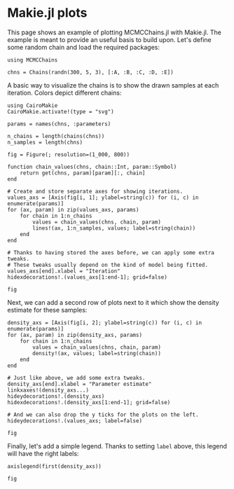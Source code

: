 # Makie.jl plots

This page shows an example of plotting MCMCChains.jl with Makie.jl.
The example is meant to provide an useful basis to build upon.
Let's define some random chain and load the required packages:

```@example makie
using MCMCChains

chns = Chains(randn(300, 5, 3), [:A, :B, :C, :D, :E])
```

A basic way to visualize the chains is to show the drawn samples at each iteration.
Colors depict different chains:

```@example makie
using CairoMakie
CairoMakie.activate!(type = "svg")

params = names(chns, :parameters)

n_chains = length(chains(chns))
n_samples = length(chns)

fig = Figure(; resolution=(1_000, 800))

function chain_values(chns, chain::Int, param::Symbol)
    return get(chns, param)[param][:, chain]
end

# Create and store separate axes for showing iterations.
values_axs = [Axis(fig[i, 1]; ylabel=string(c)) for (i, c) in enumerate(params)]
for (ax, param) in zip(values_axs, params)
    for chain in 1:n_chains
        values = chain_values(chns, chain, param)
        lines!(ax, 1:n_samples, values; label=string(chain))
    end
end

# Thanks to having stored the axes before, we can apply some extra tweaks.
# These tweaks usually depend on the kind of model being fitted.
values_axs[end].xlabel = "Iteration"
hidexdecorations!.(values_axs[1:end-1]; grid=false)

fig
```

Next, we can add a second row of plots next to it which show the density estimate for these samples:

```@example makie
density_axs = [Axis(fig[i, 2]; ylabel=string(c)) for (i, c) in enumerate(params)]
for (ax, param) in zip(density_axs, params)
    for chain in 1:n_chains
        values = chain_values(chns, chain, param)
        density!(ax, values; label=string(chain))
    end
end

# Just like above, we add some extra tweaks.
density_axs[end].xlabel = "Parameter estimate"
linkxaxes!(density_axs...)
hideydecorations!.(density_axs)
hidexdecorations!.(density_axs[1:end-1]; grid=false)

# And we can also drop the y ticks for the plots on the left.
hideydecorations!.(values_axs; label=false)

fig
```

Finally, let's add a simple legend.
Thanks to setting `label` above, this legend will have the right labels:

```@example makie
axislegend(first(density_axs))

fig
```
